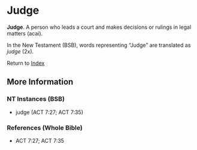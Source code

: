 # Judge
**Judge**. 
A person who leads a court and makes decisions or rulings in legal matters (acai). 




In the New Testament (BSB), words representing “Judge” are translated as 
*judge* (2x). 


Return to [Index](00-Index.md)

## More Information

### NT Instances (BSB)

* judge (ACT 7:27; ACT 7:35)



### References (Whole Bible)

* ACT 7:27; ACT 7:35



